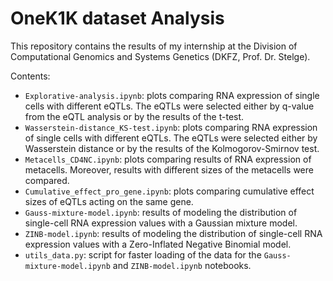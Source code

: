 # OneK1K dataset Analysis
This repository contains the results of my internship at the Division of Computational Genomics and Systems Genetics (DKFZ, Prof. Dr. Stelge).

Contents:
- `Explorative-analysis.ipynb`: plots comparing RNA expression of single cells with different eQTLs. The eQTLs were selected either by q-value from the eQTL analysis or by the results of the t-test.
- `Wasserstein-distance_KS-test.ipynb`: plots comparing RNA expression of single cells with different eQTLs. The eQTLs were selected either by Wasserstein distance or by the results of the Kolmogorov-Smirnov test.
- `Metacells_CD4NC.ipynb`: plots comparing results of RNA expression of metacells. Moreover, results with different sizes of the metacells were compared.
- `Cumulative_effect_pro_gene.ipynb`: plots comparing cumulative effect sizes of eQTLs acting on the same gene.
- `Gauss-mixture-model.ipynb`: results of modeling the distribution of single-cell RNA expression values with a Gaussian mixture model.
- `ZINB-model.ipynb`: results of modeling the distribution of single-cell RNA expression values with a Zero-Inflated Negative Binomial model.
- `utils_data.py`: script for faster loading of the data for the `Gauss-mixture-model.ipynb` and `ZINB-model.ipynb` notebooks.

